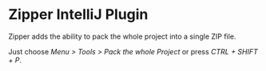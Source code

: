 # Zipper IntelliJ Plugin

Zipper adds the ability to pack the whole project into a single ZIP file.

Just choose *Menu &gt; Tools &gt; Pack the whole Project* or press *CTRL + SHIFT + P*.
